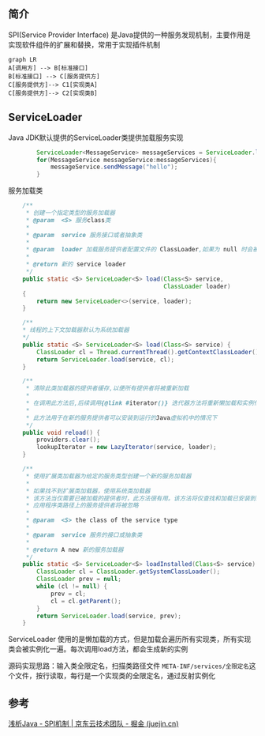 ## 简介

SPI(Service Provider Interface) 是Java提供的一种服务发现机制，主要作用是实现软件组件的扩展和替换，常用于实现插件机制

```mermaid
graph LR
A[调用方] --> B[标准接口]
B[标准接口] --> C[服务提供方]
C[服务提供方]--> C1[实现类A]
C[服务提供方]--> C2[实现类B]
```



## ServiceLoader

Java JDK默认提供的ServiceLoader类提供加载服务实现

```java
        ServiceLoader<MessageService> messageServices = ServiceLoader.load(MessageService.class);
        for(MessageService messageService:messageServices){
            messageService.sendMessage("hello");
        }
```

服务加载类

```java
    /**
     * 创建一个指定类型的服务加载器
     * @param  <S> 服务class类
     *
     * @param  service 服务接口或者抽象类
     *         
     * @param  loader 加载服务提供者配置文件的 ClassLoader,如果为 null 时会被设置为 system ClassLoader
     *
     * @return 新的 service loader
     */
    public static <S> ServiceLoader<S> load(Class<S> service,
                                            ClassLoader loader)
    {
        return new ServiceLoader<>(service, loader);
    }

	/**
	* 线程的上下文加载器默认为系统加载器
    */
    public static <S> ServiceLoader<S> load(Class<S> service) {
        ClassLoader cl = Thread.currentThread().getContextClassLoader();
        return ServiceLoader.load(service, cl);
    }

    /**
     * 清除此类加载器的提供者缓存,以便所有提供者将被重新加载
     *
     * 在调用此方法后,后续调用{@link #iterator()} 迭代器方法将重新懒加载和实例化提供者,就像一个新创建的加载器一样
     *
     * 此方法用于在新的服务提供者可以安装到运行的Java虚拟机中的情况下
     */
    public void reload() {
        providers.clear();
        lookupIterator = new LazyIterator(service, loader);
    }

    /**
     * 使用扩展类加载器为给定的服务类型创建一个新的服务加载器
     *
     * 如果找不到扩展类加载器，使用系统类加载器
     * 该方法当仅需要已被加载的提供者时，此方法很有用。该方法将仅查找和加载已安装到当前Java虚拟机中的提供者
     * 应用程序类路径上的服务提供者将被忽略
     *
     * @param  <S> the class of the service type
     *
     * @param  service 服务的接口或抽象类
     *
     * @return A new 新的服务加载器
     */
    public static <S> ServiceLoader<S> loadInstalled(Class<S> service) {
        ClassLoader cl = ClassLoader.getSystemClassLoader();
        ClassLoader prev = null;
        while (cl != null) {
            prev = cl;
            cl = cl.getParent();
        }
        return ServiceLoader.load(service, prev);
    }
```

ServiceLoader 使用的是懒加载的方式，但是加载会遍历所有实现类，所有实现类会被实例化一遍。每次调用load方法，都会生成新的实例

源码实现思路：输入类全限定名，扫描类路径文件 `META-INF/services/全限定名`这个文件，按行读取，每行是一个实现类的全限定名，通过反射实例化

## 参考

[浅析Java - SPI机制 | 京东云技术团队 - 掘金 (juejin.cn)](https://juejin.cn/post/7272732548790452236?searchId=2023090709203249EFF0B9F6A6CDFAEE09)
